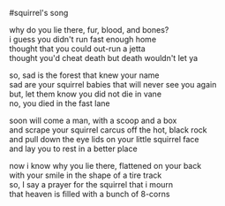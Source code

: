 #squirrel's song

why do you lie there, fur, blood, and bones?\
i guess you didn't run fast enough home\
thought that you could out-run a jetta\
thought you'd cheat death but death wouldn't let ya

so, sad is the forest that knew your name\
sad are your squirrel babies that will never see you again\
but, let them know you did not die in vane\
no, you died in the fast lane

soon will come a man, with a scoop and a box\
and scrape your squirrel carcus off the hot, black rock\
and pull down the eye lids on your little squirrel face\
and lay you to rest in a better place

now i know why you lie there, flattened on your back\
with your smile in the shape of a tire track\
so, I say a prayer for the squirrel that i mourn\
that heaven is filled with a bunch of 8-corns
